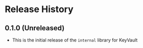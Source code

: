 # Release History

## 0.1.0 (Unreleased)
* This is the initial release of the `internal` library for KeyVault
